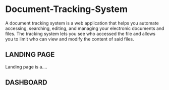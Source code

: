 # Document-Tracking-System

A document tracking system is a web application that helps you automate accessing, searching, editing, and managing your electronic documents and files. The tracking system lets you see who accessed the file and allows you to limit who can view and modify the content of said files.

## LANDING PAGE

Landing page is a....

## DASHBOARD